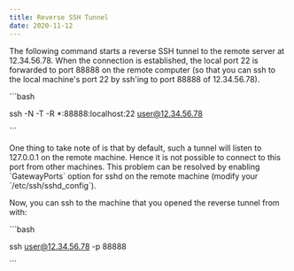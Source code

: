 ```yaml
---
title: Reverse SSH Tunnel
date: 2020-11-12
---
```

The following command starts a reverse SSH tunnel to the remote server at 12.34.56.78. When the connection is established, the local port 22 is forwarded to port 88888 on the remote computer (so that you can ssh to the local machine's port 22 by ssh'ing to port 88888 of 12.34.56.78).



\`\``bash

ssh -N -T -R *:88888:localhost:22 user@12.34.56.78

\`\``



One thing to take note of is that by default, such a tunnel will listen to 127.0.0.1 on the remote machine. Hence it is not possible to connect to this port from other machines. This problem can be resolved by enabling \`GatewayPorts\` option for sshd on the remote machine (modify your \`/etc/ssh/sshd_config\`).



Now, you can ssh to the machine that you opened the reverse tunnel from with:



\`\``bash

ssh user@12.34.56.78 -p 88888

\`\``